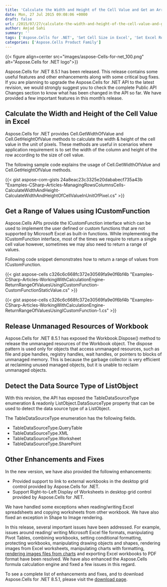 ```yaml
---
title: 'Calculate the Width and Height of the Cell Value and Get an Array of Values from ICustomFunction using Aspose.Cells for .NET 8.5.1'
date: Mon, 27 Jul 2015 09:08:06 +0000
draft: false
url: /2015/07/27/calculate-the-width-and-height-of-the-cell-value-and-get-an-array-of-values-from-icustomfunction-using-aspose.cells-for-.net-8.5.1/
author: Amjad Sahi
summary: ''
tags: ['Aspose.Cells for .NET', 'Set Cell Size in Excel', 'Set Excel Row Height Column Width', 'calculate excel cell size', 'calculate the size of a Excel cell']
categories: ['Aspose.Cells Product Family']
---
```




{{< figure align=center src="images/aspose-Cells-for-net_100.png" alt="Aspose.Cells for .NET logo">}}


Aspose.Cells for .NET 8.5.1 has been released. This release contains some useful features and other enhancements along with some critical bug fixes. If you are planning to upgrade the Aspose.Cells for .NET API to the latest revision, we would strongly suggest you to check the complete Public API Changes section to know what has been changed in the API so far. We have provided a few important features in this month’s release.

## Calculate the Width and Height of the Cell Value in Excel

Aspose.Cells for .NET provides Cell.GetWidthOfValue and Cell.GetHeightOfValue methods to calculate the width & height of the cell value in the unit of pixels. These methods are useful in scenarios where application requirement is to set the width of the column and height of the row according to the size of cell value.

The following sample code explains the usage of Cell.GetWidthOfValue and Cell.GetHeightOfValue methods.

{{< gist aspose-com-gists 24a8eac23c3325e20dababecf735a43b "Examples-CSharp-Articles-ManagingRowsColumnsCells-CalculateWidthAndHeight-CalculateWidthAndHeightOfCellValueInUnitOfPixel.cs" >}}

## Get a Range of Values using ICustomFunction

Aspose.Cells APIs provide the ICustomFunction interface which can be used to implement the user defined or custom functions that are not supported by Microsoft Excel as built-in functions. While implementing the ICustomFunction interface, most of the times we require to return a single cell value however, sometimes we may also need to return a range of values.

Following code snippet demonstrates how to return a range of values from ICustomFunction.

{{< gist aspose-cells c326c6c668fc372e30569fa9e0f6bf4b "Examples-CSharp-Articles-WorkingWithCalculationEngine-ReturnRangeOfValuesUsingICustomFunction-CustomFunctionStaticValue.cs" >}}

{{< gist aspose-cells c326c6c668fc372e30569fa9e0f6bf4b "Examples-CSharp-Articles-WorkingWithCalculationEngine-ReturnRangeOfValuesUsingICustomFunction-1.cs" >}}

## Release Unmanaged Resources of Workbook

Aspose.Cells for .NET 8.5.1 has exposed the Workbook.Dispose() method to release the unmanaged resources of the Workbook object. The dispose pattern is used only for objects that access unmanaged resources, such as file and pipe handles, registry handles, wait handles, or pointers to blocks of unmanaged memory. This is because the garbage collector is very efficient at reclaiming unused managed objects, but it is unable to reclaim unmanaged objects.

## Detect the Data Source Type of ListObject

With this revision, the API has exposed the TableDataSourceType enumeration & readonly ListObject.DataSourceType property that can be used to detect the data source type of a ListObject.

The TableDataSourceType enumeration has the following fields.

*   TableDataSourceType.QueryTable
*   TableDataSourceType.XML
*   TableDataSourceType.Worksheet
*   TableDataSourceType.SharePoint

## Other Enhancements and Fixes

In the new version, we have also provided the following enhancements:

*   Provided support to link to external workbooks in the desktop grid control provided by Aspose.Cells for .NET.
*   Support Right-to-Left Display of Worksheets in desktop grid control provided by Aspose.Cells for .NET.

We have handled some exceptions when reading/writing Excel spreadsheets and copying worksheets from other workbook. We have also fixed an exception in Shape to Image rendering.

In this release, several important issues have been addressed. For example, issues around reading/ writing Microsoft Excel file formats, manipulating Pivot Tables, combining workbooks, setting conditional formatting, protecting workbooks, manipulating drawing objects and shapes, rendering images from Excel worksheets, manipulating charts with formatting, [rendering images files from charts][1] and exporting Excel workbooks to PDF format have been resolved. We have also enhanced the Aspose.Cells formula calculation engine and fixed a few issues in this regard.

To see a complete list of enhancements and fixes, and to download Aspose.Cells for .NET 8.5.1, please visit the [download page][2].




[1]: https://docs.aspose.com/display/cellsnet/Convert+Chart+to+Images
[2]: https://downloads.aspose.com/cells/net




